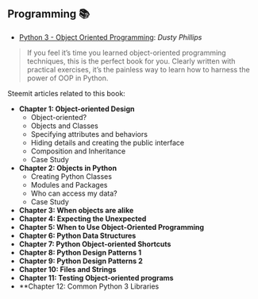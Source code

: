 ## Programming 📚 
- [Python 3 - Object Oriented Programming](https://github.com/valjen/book_collection/blob/master/Programming/Python%203%20-%20Object%20Oriented%20Programming/Python%203%20Object%20Oriented%20Programming%20%5BPhillips%202010-07-26%5D.pdf): *Dusty Phillips*
>If you feel it’s time you learned object-oriented programming techniques, this is the perfect book for you. Clearly written with practical exercises, it’s the painless way to learn how to harness the power of OOP in Python.

Steemit articles related to this book:

- **Chapter 1: Object-oriented Design**
  - Object-oriented?
  - Objects and Classes
  - Specifying attributes and behaviors
  - Hiding details and creating the public interface
  - Composition and Inheritance
  - Case Study
- **Chapter 2: Objects in Python**
  - Creating Python Classes
  - Modules and Packages
  - Who can access my data? 
  - Case Study
- **Chapter 3: When objects are alike**
- **Chapter 4: Expecting the Unexpected**
- **Chapter 5: When to  Use Object-Oriented Programming**
- **Chapter 6: Python Data Structures**
- **Chapter 7: Python Object-oriented Shortcuts**
- **Chapter 8: Python Design Patterns 1**
- **Chapter 9: Python Design Patterns 2**
- **Chapter 10: Files and Strings**
- **Chapter 11: Testing Object-oriented programs**
- **Chapter 12: Common Python 3 Libraries






